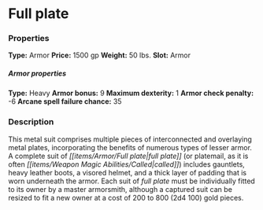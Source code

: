 ﻿---
Title: "Full plate"
Type: "Armor"
Price: "1500 gp"
Weight: "50 lbs."
Slot: "Armor"
Armor properties Type: "Heavy"
Armor bonus: "9"
Maximum dexterity: "1"
Armor check penalty: "-6"
Arcane spell failure chance: "35"
Description: |
  "This metal suit comprises multiple pieces of interconnected and overlaying metal plates, incorporating the benefits of numerous types of lesser armor. A complete suit of full plate (or platemail, as it is often called) includes gauntlets, heavy leather boots, a visored helmet, and a thick layer of padding that is worn underneath the armor. Each suit of full plate must be individually fitted to its owner by a master armorsmith, although a captured suit can be resized to fit a new owner at a cost of 200 to 800 (2d4 100) gold pieces."
Sources: "['Core Rulebook', 'Ultimate Equipment']"
---

# Full plate

### Properties

**Type:** Armor **Price:** 1500 gp **Weight:** 50 lbs. **Slot:** Armor

##### Armor properties

**Type:** Heavy **Armor bonus:** 9 **Maximum dexterity:** 1 **Armor check penalty:** -6 **Arcane spell failure chance:** 35

### Description

This metal suit comprises multiple pieces of interconnected and overlaying metal plates, incorporating the benefits of numerous types of lesser armor. A complete suit of _[[items/Armor/Full plate|full plate]]_ (or platemail, as it is often _[[items/Weapon Magic Abilities/Called|called]]_) includes gauntlets, heavy leather boots, a visored helmet, and a thick layer of padding that is worn underneath the armor. Each suit of _full plate_ must be individually fitted to its owner by a master armorsmith, although a captured suit can be resized to fit a new owner at a cost of 200 to 800 (2d4 100) gold pieces.

